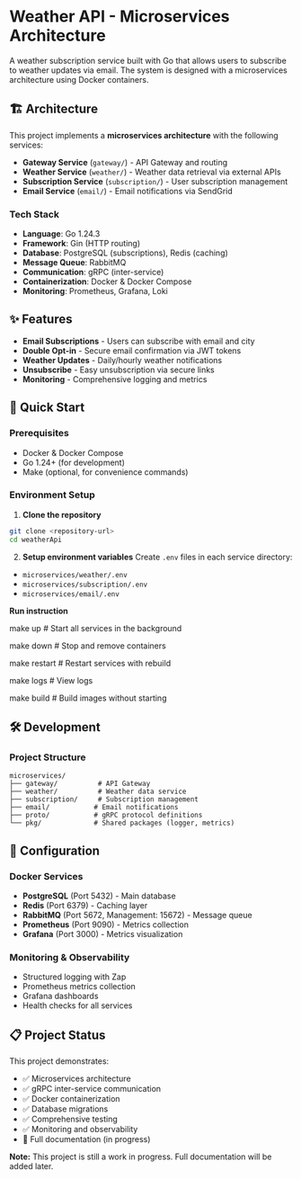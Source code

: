 # Weather API - Microservices Architecture

A weather subscription service built with Go that allows users to subscribe to weather updates via email. The system is designed with a microservices architecture using Docker containers.

## 🏗️ Architecture

This project implements a **microservices architecture** with the following services:

- **Gateway Service** (`gateway/`) - API Gateway and routing
- **Weather Service** (`weather/`) - Weather data retrieval via external APIs  
- **Subscription Service** (`subscription/`) - User subscription management
- **Email Service** (`email/`) - Email notifications via SendGrid

### Tech Stack

- **Language**: Go 1.24.3
- **Framework**: Gin (HTTP routing)
- **Database**: PostgreSQL (subscriptions), Redis (caching)
- **Message Queue**: RabbitMQ
- **Communication**: gRPC (inter-service)
- **Containerization**: Docker & Docker Compose
- **Monitoring**: Prometheus, Grafana, Loki

## ✨ Features

- **Email Subscriptions** - Users can subscribe with email and city
- **Double Opt-in** - Secure email confirmation via JWT tokens
- **Weather Updates** - Daily/hourly weather notifications
- **Unsubscribe** - Easy unsubscription via secure links
- **Monitoring** - Comprehensive logging and metrics

## 🚀 Quick Start

### Prerequisites

- Docker & Docker Compose
- Go 1.24+ (for development)
- Make (optional, for convenience commands)

### Environment Setup

1. **Clone the repository**
```bash
git clone <repository-url>
cd weatherApi
```

2. **Setup environment variables**
Create `.env` files in each service directory:
- `microservices/weather/.env`
- `microservices/subscription/.env` 
- `microservices/email/.env`

**Run instruction** 

make up # Start all services in the background

make down # Stop and remove containers

make restart # Restart services with rebuild

make logs # View logs

make build # Build images without starting

## 🛠️ Development

### Project Structure
```
microservices/
├── gateway/          # API Gateway
├── weather/          # Weather data service  
├── subscription/     # Subscription management
├── email/           # Email notifications
├── proto/           # gRPC protocol definitions
└── pkg/             # Shared packages (logger, metrics)
```

## 🔧 Configuration

### Docker Services
- **PostgreSQL** (Port 5432) - Main database
- **Redis** (Port 6379) - Caching layer  
- **RabbitMQ** (Port 5672, Management: 15672) - Message queue
- **Prometheus** (Port 9090) - Metrics collection
- **Grafana** (Port 3000) - Metrics visualization

### Monitoring & Observability
- Structured logging with Zap
- Prometheus metrics collection
- Grafana dashboards
- Health checks for all services

## 📋 Project Status

This project demonstrates:
- ✅ Microservices architecture
- ✅ gRPC inter-service communication  
- ✅ Docker containerization
- ✅ Database migrations
- ✅ Comprehensive testing
- ✅ Monitoring and observability
- 🚧 Full documentation (in progress)

**Note:** This project is still a work in progress. Full documentation will be added later.